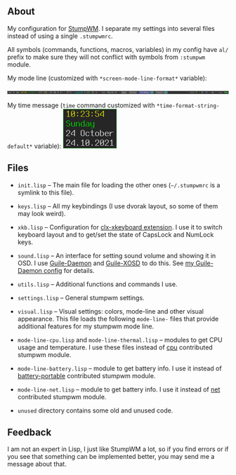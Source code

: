 ## About

My configuration for [StumpWM](https://github.com/stumpwm/stumpwm).  I
separate my settings into several files instead of using a single
`.stumpwmrc`.

All symbols (commands, functions, macros, variables) in my config have
`al/` prefix to make sure they will not conflict with symbols from
`:stumpwm` module.

My mode line (customized with `*screen-mode-line-format*` variable):

![mode-line](screenshots/mode-line.png)

My time message (`time` command customized with
`*time-format-string-default*` variable):
![time](screenshots/time.png)

## Files

- `init.lisp` – The main file for loading the other ones (`~/.stumpwmrc` is a
  symlink to this file).

- `keys.lisp` – All my keybindings (I use dvorak layout, so some of them
  may look weird).

- `xkb.lisp` – Configuration for [clx-xkeyboard
  extension](https://github.com/filonenko-mikhail/clx-xkeyboard).  I use
  it to switch keyboard layout and to get/set the state of CapsLock and
  NumLock keys.

- `sound.lisp` – An interface for setting sound volume and showing it in
  OSD.  I use [Guile-Daemon](https://github.com/alezost/guile-daemon) and
  [Guile-XOSD](https://github.com/alezost/guile-xosd) to do this.  See
  [my Guile-Daemon config](https://github.com/alezost/guile-daemon-config)
  for details.

- `utils.lisp` – Additional functions and commands I use.

- `settings.lisp` – General stumpwm settings.

- `visual.lisp` – Visual settings: colors, mode-line and other visual
  appearance.  This file loads the following `mode-line-` files that
  provide additional features for my stumpwm mode line.

- `mode-line-cpu.lisp` and `mode-line-thermal.lisp` – modules to get CPU
  usage and temperature.  I use these files instead of
  [cpu](https://github.com/stumpwm/stumpwm-contrib/blob/master/modeline/cpu)
  contributed stumpwm module.

- `mode-line-battery.lisp` – module to get battery info.  I use it instead of
  [battery-portable](https://github.com/stumpwm/stumpwm-contrib/blob/master/modeline/battery-portable)
  contributed stumpwm module.

- `mode-line-net.lisp` – module to get battery info.  I use it instead of
  [net](https://github.com/stumpwm/stumpwm-contrib/blob/master/modeline/net)
  contributed stumpwm module.

- `unused` directory contains some old and unused code.

## Feedback

I am not an expert in Lisp, I just like StumpWM a lot, so if you find
errors or if you see that something can be implemented better, you may
send me a message about that.
